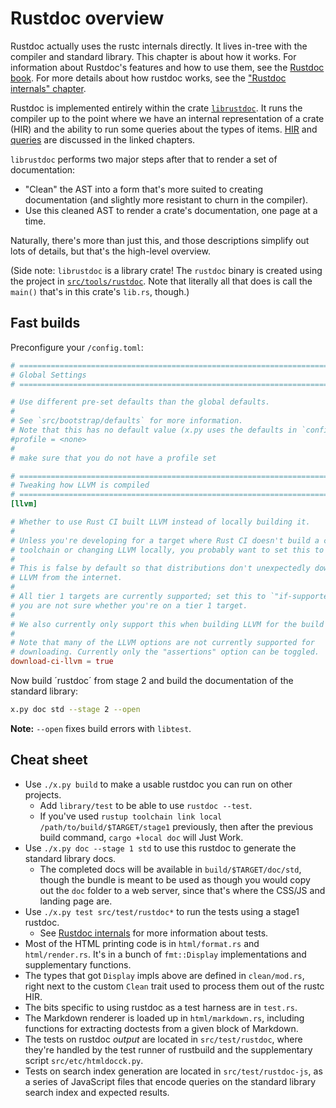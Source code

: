 # Rustdoc overview

Rustdoc actually uses the rustc internals directly. It lives in-tree with the
compiler and standard library. This chapter is about how it works.
For information about Rustdoc's features and how to use them, see
the [Rustdoc book](https://doc.rust-lang.org/nightly/rustdoc/).
For more details about how rustdoc works, see the
["Rustdoc internals" chapter][Rustdoc internals].

[Rustdoc internals]: ./rustdoc-internals.md

Rustdoc is implemented entirely within the crate [`librustdoc`][rd]. It runs
the compiler up to the point where we have an internal representation of a
crate (HIR) and the ability to run some queries about the types of items. [HIR]
and [queries] are discussed in the linked chapters.

[HIR]: ./hir.md
[queries]: ./query.md
[rd]: https://github.com/rust-lang/rust/tree/master/src/librustdoc

`librustdoc` performs two major steps after that to render a set of
documentation:

* "Clean" the AST into a form that's more suited to creating documentation (and
  slightly more resistant to churn in the compiler).
* Use this cleaned AST to render a crate's documentation, one page at a time.

Naturally, there's more than just this, and those descriptions simplify out
lots of details, but that's the high-level overview.

(Side note: `librustdoc` is a library crate! The `rustdoc` binary is created
using the project in [`src/tools/rustdoc`][bin]. Note that literally all that
does is call the `main()` that's in this crate's `lib.rs`, though.)

[bin]: https://github.com/rust-lang/rust/tree/master/src/tools/rustdoc

## Fast builds

Preconfigure your `/config.toml`:

```toml
# =============================================================================
# Global Settings
# =============================================================================

# Use different pre-set defaults than the global defaults.
#
# See `src/bootstrap/defaults` for more information.
# Note that this has no default value (x.py uses the defaults in `config.toml.example`).
#profile = <none>
#
# make sure that you do not have a profile set

# =============================================================================
# Tweaking how LLVM is compiled
# =============================================================================
[llvm]

# Whether to use Rust CI built LLVM instead of locally building it.
#
# Unless you're developing for a target where Rust CI doesn't build a compiler
# toolchain or changing LLVM locally, you probably want to set this to true.
#
# This is false by default so that distributions don't unexpectedly download
# LLVM from the internet.
#
# All tier 1 targets are currently supported; set this to `"if-supported"` if
# you are not sure whether you're on a tier 1 target.
#
# We also currently only support this when building LLVM for the build triple.
#
# Note that many of the LLVM options are not currently supported for
# downloading. Currently only the "assertions" option can be toggled.
download-ci-llvm = true
```

Now build ´rustdoc´ from stage 2 and build the documentation of the standard library:

```bash
x.py doc std --stage 2 --open
```

**Note:** `--open` fixes build errors with `libtest`.

## Cheat sheet

* Use `./x.py build` to make a usable
  rustdoc you can run on other projects.
  * Add `library/test` to be able to use `rustdoc --test`.
  * If you've used `rustup toolchain link local /path/to/build/$TARGET/stage1`
    previously, then after the previous build command, `cargo +local doc` will
    Just Work.
* Use `./x.py doc --stage 1 std` to use this rustdoc to generate the
  standard library docs.
  * The completed docs will be available in `build/$TARGET/doc/std`, though the
    bundle is meant to be used as though you would copy out the `doc` folder to
    a web server, since that's where the CSS/JS and landing page are.
* Use `./x.py test src/test/rustdoc*` to run the tests using a stage1 rustdoc.
  * See [Rustdoc internals] for more information about tests.
* Most of the HTML printing code is in `html/format.rs` and `html/render.rs`.
  It's in a bunch of `fmt::Display` implementations and supplementary
  functions.
* The types that got `Display` impls above are defined in `clean/mod.rs`, right
  next to the custom `Clean` trait used to process them out of the rustc HIR.
* The bits specific to using rustdoc as a test harness are in `test.rs`.
* The Markdown renderer is loaded up in `html/markdown.rs`, including functions
  for extracting doctests from a given block of Markdown.
* The tests on rustdoc *output* are located in `src/test/rustdoc`, where
  they're handled by the test runner of rustbuild and the supplementary script
  `src/etc/htmldocck.py`.
* Tests on search index generation are located in `src/test/rustdoc-js`, as a
  series of JavaScript files that encode queries on the standard library search
  index and expected results.
